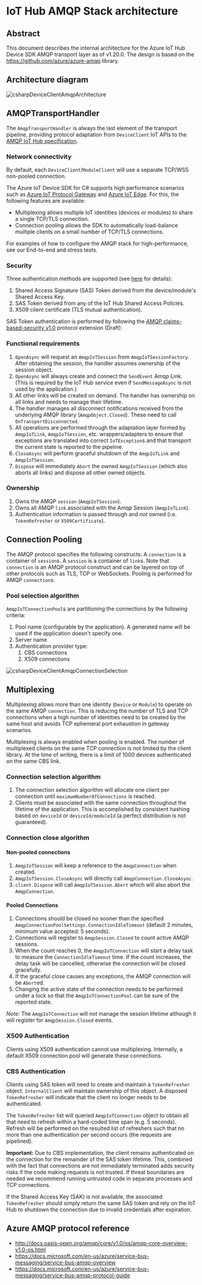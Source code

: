 # IoT Hub AMQP Stack architecture

## Abstract

This document describes the internal architecture for the Azure IoT Hub Device SDK AMQP transport layer as of v1.20.0.
The design is based on the https://github.com/azure/azure-amqp library.

## Architecture diagram

<!--amqpstack.puml-->
![csharpDeviceClientAmqpArchitecture](https://www.plantuml.com/plantuml/png/0/dLPHRzem47v7uZzOx8LkAxIL9hIgGcMXT4Y5TeLfawPfCibHh2PsPZiKrEs_xvo494x2gCeBrlc---xEtzcvL9fA7GK-STMAod08Q-Q2upFWUX3y3WVINJ4DheuaD1lD1bqeBQchYUjJfSXSKgv28VLdoZqV96asdfiDWhztv9Pdkuul57ZN28HbvFlR6fSXKwxW79d0QpR-6gw4mcHHfibOEft1vCiTcMcgeTD9RCVa5qNCMCnde1GJl6oUe9a-m0ouTyFuuvxjUt21hI7tC6mTqWRj7fdLBe4iDpiBB2u4Fb1RxkuCSHSiopVAz4Z8Kfyibx7wgkZ2XnrTSa142nCkyaXxUEOSvQIcgAkrERmyIAUJk28cHRUTis41b9PgyGuMs6fHAa04eGyQhDWJuKL-d52wQa_E9eNWLzoa7-TKvK4uw9NmLDa_DLlqfhR4VW_OBgxiIFCdnkr66Cirw4eGOx-ZsbrPEmbnUQ-an5mV0u-66XL_SK7Qi_TlHgDUx-JaYE0yQUQIVZ_MQ1LzjN4XrAZAL-AnzCZNhmGdOgxTocRbEPi7fkw4yBDn3AdxY7MJba6GT5WHGaBq8gWM4c1c31MoOVoXbKMgendX5IBaTfT_hpSQcVnd24I12MugCDZdtUZ5yfE00sO7Ya-fxSMo7dkeCQQtHmaeJjeiIdTM6i392Z1Lrj2PigOqWAADHdfbI5mQ0wLOCm_aV1jQNWha6cGP6z0D2w9W6WKBaBVBd5yLlQwfN62N7U7xk5jmAcZrnPLPLMMeFSxEfrcb2wW2BHw1tyDIWbg1L3z-5hETcTTZNl2u4I9CCtqPw_SF9n_hQ3TeTq1gjZJDXjfWHU9AZ6vtAZISazid3XvPRCcOuyHmwYUFMxURXOoZLbwoYp_7ntiUdpehQPsso5k4c7zRe-ISY2UkIFyGCg1ysohEwY6aI5Eit4g7_Sltq664TVEObjMFT7qrzhILwghk7mholm3voLNb_LBdH9LrCUBKH9wQhS5cWwFeaYioRqsBK4Mcf_iwXbyLPdDwYgj-vJvkDYxnoS8lj7y0 "csharpDeviceClientAmqpArchitecture")

## AMQPTransportHandler

The `AmqpTransportHandler` is always the last element of the transport pipeline, providing protocol adaptation from `DeviceClient` IoT APIs to the [AMQP IoT Hub specification](https://docs.microsoft.com/en-us/azure/iot-hub/iot-hub-devguide-protocols). 

### Network connectivity

By default, each `DeviceClient`/`ModuleClient` will use a separate TCP/WSS non-pooled connection.

The Azure IoT Device SDK for C# supports high performance scenarios such as [Azure IoT Protocol Gateway](https://github.com/Azure/azure-iot-protocol-gateway) and [Azure IoT Edge](https://github.com/Azure/iotedge). For this, the following features are available:
- Multiplexing allows multiple IoT identities (devices or modules) to share a single TCP/TLS connection.
- Connection pooling allows the SDK to automatically load-balance multiple clients on a small number of TCP/TLS connections.

For examples of how to configure the AMQP stack for high-performance, see our End-to-end and stress tests.

### Security

Three authentication methods are supported (see [here](https://docs.microsoft.com/en-us/azure/iot-hub/iot-hub-devguide-security#access-control-and-permissions) for details):
1. Shared Access Signature (SAS) Token derived from the device/module's Shared Access Key.
1. SAS Token derived from any of the IoT Hub Shared Access Policies.
1. X509 client certificate (TLS mutual authentication).

SAS Token authentication is performed by following the [AMQP claims-based-security v1.0](https://www.oasis-open.org/committees/download.php/50506/amqp-cbs-v1%200-wd02%202013-08-12.doc) protocol extension (Draft).

### Functional requirements

1. `OpenAsync` will request an `AmqpIoTSession` from `AmqpIoTSessionFactory`. After obtaining the session, the handler assumes ownership of the session object. 
1. `OpenAsync` will always create and connect the `SendEvent` Amqp Link. (This is required by the IoT Hub service even if `SendMessageAsync` is not used by the application.) 
1. All other links will be created on demand. The handler has ownership on all links and needs to manage their lifetime.
1. The handler manages all disconnect notifications received from the underlying AMQP library (`AmqpObject.Closed`). These need to call `OnTransportDisconnected`.
1. All operations are performed through the adaptation layer formed by `AmqpIoTLink`, `AmqpIoTSession`, etc. wrappers/adapters to ensure that exceptions are translated into correct `IoTException`s and that transport the current state is reported to the pipeline.
1. `CloseAsync` will perform graceful shutdown of the `AmqpIoTLink` and `AmqpIoTSession`.
1. `Dispose` will immediately `Abort` the owned `AmqpIoTSession` (which also aborts all links) and dispose all other owned objects.

### Ownership

1. Owns the AMQP `session` (`AmqpIoTSession`).
1. Owns all AMQP `link` associated with the Amqp Session (`AmqpIoTLink`).
1. Authentication information is passed through and _not_ owned (i.e. `TokenRefresher` or `X509Certificate`).

## Connection Pooling

The AMQP protocol specifies the following constructs: A `connection` is a container of `session`s. A `session` is a container of `link`s. Note that `connection` is an AMQP protocol construct and can be layered on top of other protocols such as TLS, TCP or WebSockets. Pooling is performed for AMQP `connection`s. 

### Pool selection algorithm

`AmqpIoTConnectionPool`s are partitioning the connections by the following criteria:
1. Pool name (configurable by the application). A generated name will be used if the application doesn't specify one.
1. Server name
1. Authentication provider type:
    1. CBS connections
    1. X509 connections

<!--amqppoolconnectionselection.puml-->
![csharpDeviceClientAmqpConnectionSelection](https://www.plantuml.com/plantuml/png/0/dPD1JyCm38Nla_OVV9-gt2iq3HKDkA5jTnGbHgkKsftZ3l7lQIbGkhMhoYrA_BuylpYRg5QqAWAuUBHIFk0vTvY574dlYrEPCH4wpPds6Dh5Sj4S7CHIB5dqoP8FACcwsNtcmnvZhAksrYdBHmexF5KO5Opf5nZJWguaewHjJXvO81EqYg171CSYjQiEtlbzOGxJT_JhKtZ4GTWVK5yn2ffdTff_6SPjo6ItwOyn2uJljnwdqmnYOYjuTLoHhbOZ3kwI0UaEjHBwYcRcS5mEtozhZ3CyhTUO4kMDfG2k5xPn6UVflzC05pYYDpwFhcqO_Ry2JPBbOeFawm_w2G00 "csharpDeviceClientAmqpConnectionSelection")

## Multiplexing

Multiplexing allows more than one identity (`Device` or `Module`) to operate on the same AMQP `connection`. This is reducing the number of TLS and TCP connections when a high number of identities need to be created by the same host and avoids TCP ephemeral port exhaustion in gateway scenarios.

Multiplexing is always enabled when pooling is enabled. The number of multiplexed clients on the same TCP connection is not limited by the client library. At the time of writing, there is a limit of 1000 devices authenticated on the same CBS link.

### Connection selection algorithm
1. The connection selection algorithm will allocate one client per connection until `maximumNumberOfConnections` is reached.
1. Clients must be associated with the same connection throughout the lifetime of the application. This is accomplished by consistent hashing based on `deviceId` or `deviceId/moduleId` (a perfect distribution is not guaranteed).

### Connection close algorithm

#### Non-pooled connections
1. `AmqpIoTSession` will keep a reference to the `AmqpConnection` when created.
1. `AmqpIoTSession.CloseAsync` will directly call `AmqpConnection.CloseAsync`.
1. `client.Dispose` will call `AmqpIoTSession.Abort` which will also abort the `AmqpConnection`.

#### Pooled Connections
1. Connections should be closed no sooner than the specified `AmqpConnectionPoolSettings.ConnectionIdleTimeout` (default 2 minutes, minimum value accepted: 5 seconds).
1. Connections will register to `AmqpSession.Closed` to count active AMQP sessions.
1. When the count reaches 0, the `AmqpIoTConnection` will start a delay task to measure the `ConnectionIdleTimeout` time. If the count increases, the delay task will be cancelled, otherwise the connection will be closed gracefully.
1. If the graceful close causes any exceptions, the AMQP connection will be `Abort`ed.
1. Changing the active state of the connection needs to be performed under a lock so that the `AmqpIoTConnectionPool` can be sure of the reported state.

_Note:_ The `AmqpIoTConnection` will not manage the session lifetime although it will register for `AmqpSession.Closed` events.

### X509 Authentication
Clients using X509 authentication cannot use multiplexing. Internally, a default X509 connection pool will generate these connections.

### CBS Authentication
Clients using SAS token will need to create and maintain a `TokenRefresher` object. `InternalClient` will maintain ownership of this object. A disposed `TokenRefresher` will indicate that the client no longer needs to be authenticated. 

The `TokenRefresher` list will queried `AmqpIoTConnection` object to obtain all that need to refresh within a hard-coded time span (e.g. 5 seconds). Refresh will be performed on the resulted list of refreshers such that no more than one authentication per second occurs (the requests are pipelined).

__Important:__ Due to CBS implementation, the client remains authenticated on the connection for the remainder of the SAS token lifetime. This, combined with the fact that connections are not immediately terminated adds security risks if the code making requests is not trusted. If threat boundaries are needed we recommend running untrusted code in separate processes and TCP connections.

If the Shared Access Key (SAK) is not available, the associated `TokenRefresher` should simply return the same SAS token and rely on the IoT Hub to shutdown the connection due to invalid credentials after expiration.

## Azure AMQP protocol reference

- http://docs.oasis-open.org/amqp/core/v1.0/os/amqp-core-overview-v1.0-os.html
- https://docs.microsoft.com/en-us/azure/service-bus-messaging/service-bus-amqp-overview
- https://docs.microsoft.com/en-us/azure/service-bus-messaging/service-bus-amqp-protocol-guide
